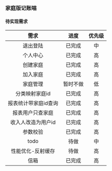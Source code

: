 ### 家庭版记账喵

#### 待实现需求
|需求|进度|优先级|
|:----:|:-----:|:----:|
|退出登陆| 已完成|中
|个人中心| 已完成|高
|创建家庭| 已完成|高
|加入家庭|已完成|高
|家庭管理|暂时不做|低
|分类映射家庭id|已完成|高
|报表统计带家庭id查询|已完成|高
|报表用户只查家庭|已完成|高
|收入人改造为用户id|已完成|高
|参数校验|已完成|高|
|todo|待做|中|
|性能优化-反射缓存|待做|高|
|信箱|已完成|高|
